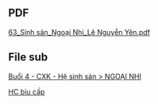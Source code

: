 ## PDF  
[63_Sinh sản_Ngoại Nhi_Lê Nguyễn Yên.pdf](63_Sinh%20s%E1%BA%A3n_Ngo%E1%BA%A1i%20Nhi_L%C3%AA%20Nguy%E1%BB%85n%20Y%C3%AAn.pdf)  
  
## File sub  
[Buổi 4 - CXK - Hệ sinh sản > NGOẠI NHI](../../Bu%E1%BB%95i%204%20-%20CXK%20-%20H%E1%BB%87%20sinh%20s%E1%BA%A3n.md#NGOẠI%20NHI)  
  
[HC bìu cấp](./HC%20b%C3%ACu%20c%E1%BA%A5p.md)  
  
  
  
